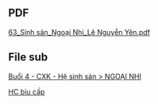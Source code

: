 ## PDF  
[63_Sinh sản_Ngoại Nhi_Lê Nguyễn Yên.pdf](63_Sinh%20s%E1%BA%A3n_Ngo%E1%BA%A1i%20Nhi_L%C3%AA%20Nguy%E1%BB%85n%20Y%C3%AAn.pdf)  
  
## File sub  
[Buổi 4 - CXK - Hệ sinh sản > NGOẠI NHI](../../Bu%E1%BB%95i%204%20-%20CXK%20-%20H%E1%BB%87%20sinh%20s%E1%BA%A3n.md#NGOẠI%20NHI)  
  
[HC bìu cấp](./HC%20b%C3%ACu%20c%E1%BA%A5p.md)  
  
  
  
